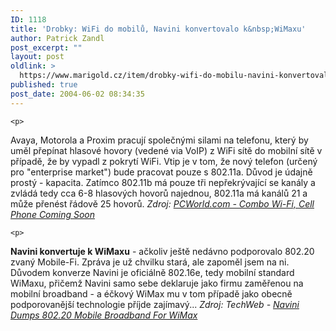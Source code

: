 ```yaml
---
ID: 1118
title: 'Drobky: WiFi do mobilů, Navini konvertovalo k&nbsp;WiMaxu'
author: Patrick Zandl
post_excerpt: ""
layout: post
oldlink: >
  https://www.marigold.cz/item/drobky-wifi-do-mobilu-navini-konvertovalo-k-wimaxu
published: true
post_date: 2004-06-02 08:34:35
---
```

	<p>
Avaya, Motorola a Proxim pracují společnými silami na telefonu, který by uměl přepínat hlasové hovory (vedené via VoIP) z WiFi sítě do mobilní sítě v případě, že by vypadl z pokrytí WiFi. Vtip je v tom, že nový telefon (určený pro "enterprise market") bude pracovat pouze s 802.11a. Důvod je údajně prostý - kapacita. Zatímco 802.11b má pouze tři nepřekrývající se kanály a zvládá tedy cca 6-8 hlasových hovorů najednou, 802.11a má kanálů 21 a může přenést řádově 25 hovorů. 
<i>Zdroj: <a href="http://www.pcworld.com/news/article/0,aid,116334,00.asp">PCWorld.com - Combo Wi-Fi, Cell Phone Coming Soon</a></i></p>

	<p>
<b>Navini konvertuje k WiMaxu</b> - ačkoliv ještě nedávno podporovalo 802.20 zvaný Mobile-Fi. Zpráva je už chvilku stará, ale zapoměl jsem na ni. Důvodem konverze Navini je oficiálně 802.16e, tedy mobilní standard WiMaxu, přičemž Navini samo sebe deklaruje jako firmu zaměřenou na mobilní broadband - a éčkový WiMax mu v tom případě jako obecně podporovanější technologie příjde zajímavý...
<i>Zdroj: TechWeb - <a href="http://www.techweb.com/wire/story/TWB20040416S0001">Navini Dumps 802.20 Mobile Broadband For WiMax</a></i>
</p>

